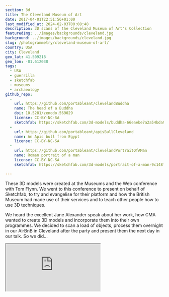 ```yaml
---
section: 3d
title: The Cleveland Museum of Art
date: 2017-04-01T22:51:56+01:00
last_modified_at: 2024-02-03T00:08:48
description: 3D scans of the Cleveland Museum of Art's Collection
featuredImg: ../images/backgrounds/cleveland.jpg
background: ../images/backgrounds/cleveland.jpg
slug: /photogrammetry/cleveland-museum-of-art/
country: USA
city: Cleveland
geo_lat: 41.509218
geo_lon: -81.612038
tags:
  - USA
  - guerrilla
  - sketchfab
  - museums
  - archaeology 
github_repo:
  -
    url: https://github.com/portableant/clevelandBuddha
    name: The head of a Buddha
    doi: 10.5281/zenodo.569029
    license: CC-BY-NC-SA
    sketchfab: https://sketchfab.com/3d-models/buddha-66eaebe7a2a54bda9a41a1490f483a37
  -
    url: https://github.com/portableant/apisBullCleveland
    name: An Apis bull from Egypt
    license: CC-BY-NC-SA
  -
    url: https://github.com/portableant/clevelandPortraitOfAMan
    name: Roman portrait of a man
    license: CC-BY-NC-SA
    sketchfab: https://sketchfab.com/3d-models/portrait-of-a-man-9c148f09ec5e4b95835ef34e15f2acc0

---
```

These 3D models were created at the Museums and the Web conference with Tom Flynn. We went to this conference to present on
behalf of Sketchfab, to try and evangelise for their platform and how the British Museum had 
made use of their services and to teach other people how to use 3D techniques. 

We heard the excellent Jane Alexander speak about her work, how CMA wanted to create 3D models and incorporate them into their
own programmes. We decided to scan a load of objects, process them overnight in our AirBnB in Cleveland after the 
party and present them the next day in our talk. So we did...

<div class="ratio ratio-1x1 mb-3">
    <iframe title="A 3D model"  src="https://sketchfab.com/playlists/embed?collection=ce9a3d1cbd23460e9ad9390aa5b9972e" allow="autoplay; fullscreen; vr" mozallowfullscreen="true" webkitallowfullscreen="true"></iframe>
</div>
